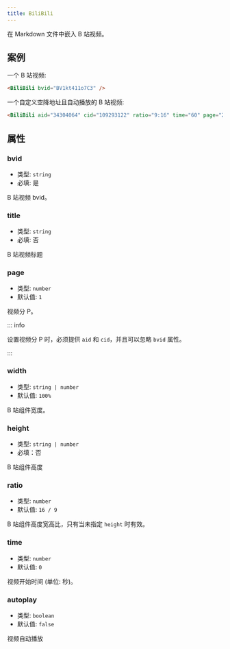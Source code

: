 ```yaml
---
title: BiliBili
---
```


在 Markdown 文件中嵌入 B 站视频。

<!-- more -->

## 案例

一个 B 站视频:

<BiliBili bvid="BV1kt411o7C3" />

```md
<BiliBili bvid="BV1kt411o7C3" />
```

一个自定义空降地址且自动播放的 B 站视频:

<BiliBili aid="34304064" cid="109293122" ratio="9:16" time="60" page="2" />

```md
<BiliBili aid="34304064" cid="109293122" ratio="9:16" time="60" page="2" />
```

## 属性

### bvid

- 类型: `string`
- 必填: 是

B 站视频 bvid。

### title

- 类型: `string`
- 必填: 否

B 站视频标题

### page

- 类型: `number`
- 默认值: `1`

视频分 P。

::: info

设置视频分 P 时，必须提供 `aid` 和 `cid`，并且可以忽略 `bvid` 属性。

:::

### width

- 类型: `string | number`
- 默认值: `100%`

B 站组件宽度。

### height

- 类型: `string | number`
- 必填：否

B 站组件高度

### ratio

- 类型: `number`
- 默认值: `16 / 9`

B 站组件高度宽高比，只有当未指定 `height` 时有效。

### time

- 类型: `number`
- 默认值: `0`

视频开始时间 (单位: 秒)。

### autoplay

- 类型: `boolean`
- 默认值: `false`

视频自动播放
